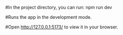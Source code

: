 #In the project directory, you can run:
npm run dev

#Runs the app in the development mode.

#Open http://127.0.0.1:5173/ to view it in your browser.